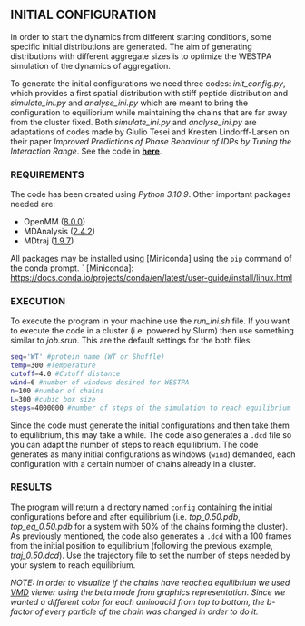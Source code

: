 ## INITIAL CONFIGURATION

In order to start the dynamics from different starting conditions, some specific initial distributions are generated. The aim of generating distributions with different aggregate sizes is to optimize the WESTPA simulation of the dynamics of aggregation. 

To generate the initial configurations we need three codes: _init\_config.py_, which provides a first spatial distribution with stiff peptide distribution and _simulate\_ini.py_ and _analyse\_ini.py_ which are meant to bring the configuration to equilibrium while maintaining the chains that are far away from the cluster fixed. Both _simulate\_ini.py_ and _analyse\_ini.py_ are adaptations of codes made by Giulio Tesei and Kresten Lindorff-Larsen on their paper _Improved Predictions of Phase Behaviour of IDPs by Tuning the Interaction Range_. See the code in **[here]**.



[here]: https://github.com/KULL-Centre/papers/tree/main/2022/CG-cutoffs-Tesei-et-al/MC/code


### REQUIREMENTS

The code has been created using _Python 3.10.9_. Other important packages needed are:

* OpenMM ([8.0.0])
* MDAnalysis ([2.4.2]) 
* MDtraj ([1.9.7])

[8.0.0]: http://docs.openmm.org/7.0.0/userguide/application.html
[2.4.2]: https://www.mdanalysis.org/pages/installation_quick_start/
[1.9.7]: https://www.mdtraj.org/1.9.7/installation.html

All packages may be installed using [Miniconda] using the `pip` command of the conda prompt.
`
[Miniconda]: https://docs.conda.io/projects/conda/en/latest/user-guide/install/linux.html


### EXECUTION

To execute the program in your machine use the _run\_ini.sh_ file. If you want to execute the code in a cluster (i.e. powered by Slurm) then use something similar to _job.srun_. This are the default settings for the both files:

```bash
seq='WT' #protein name (WT or Shuffle)
temp=300 #Temperature
cutoff=4.0 #Cutoff distance
wind=6 #number of windows desired for WESTPA
n=100 #number of chains 
L=300 #cubic box size
steps=4000000 #number of steps of the simulation to reach equilibrium

```

Since the code must generate the initial configurations and then take them to equilibrium, this may take a while. The code also generates a `.dcd` file so you can adapt the number of steps to reach equilibrium. The code generates as many initial configurations as windows (`wind`) demanded, each configuration with a certain number of chains already in a cluster.


### RESULTS

The program will return a directory named `config` containing the initial configurations before and after equilibrium (i.e. _top\_0.50.pdb_, _top\_eq\_0.50.pdb_ for a system with 50\% of the chains forming the cluster). As previously mentioned, the code also generates a `.dcd` with a 100 frames from the initial position to equilibrium (following the previous example, _traj\_0.50.dcd_). Use the trajectory file to set the number of steps needed by your system to reach equilibrium.

*NOTE:* _in order to visualize if the chains have reached equilibrium we used [VMD] viewer using the beta mode from graphics representation. Since we wanted a different color for each aminoacid from top to bottom, the b-factor of every particle of the chain was changed in order to do it._

[VMD]: https://www.ks.uiuc.edu/Development/Download/download.cgi?PackageName=VMD




